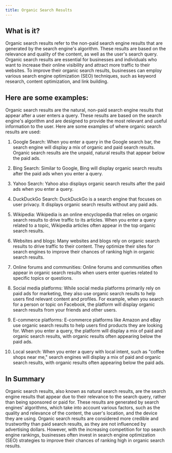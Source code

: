 ```yaml
---
title: Organic Search Results
---
```




## What is it?

Organic search results refer to the non-paid search engine results that are generated by the search engine's algorithm. These results are based on the relevance and quality of the content, as well as the user's search query. Organic search results are essential for businesses and individuals who want to increase their online visibility and attract more traffic to their websites. To improve their organic search results, businesses can employ various search engine optimization (SEO) techniques, such as keyword research, content optimization, and link building.

## Here are some examples:

Organic search results are the natural, non-paid search engine results that appear after a user enters a query. These results are based on the search engine's algorithm and are designed to provide the most relevant and useful information to the user. Here are some examples of where organic search results are used:

1. Google Search: When you enter a query in the Google search bar, the search engine will display a mix of organic and paid search results. Organic search results are the unpaid, natural results that appear below the paid ads.

2. Bing Search: Similar to Google, Bing will display organic search results after the paid ads when you enter a query.

3. Yahoo Search: Yahoo also displays organic search results after the paid ads when you enter a query.

4. DuckDuckGo Search: DuckDuckGo is a search engine that focuses on user privacy. It displays organic search results without any paid ads.

5. Wikipedia: Wikipedia is an online encyclopedia that relies on organic search results to drive traffic to its articles. When you enter a query related to a topic, Wikipedia articles often appear in the top organic search results.

6. Websites and blogs: Many websites and blogs rely on organic search results to drive traffic to their content. They optimize their sites for search engines to improve their chances of ranking high in organic search results.

7. Online forums and communities: Online forums and communities often appear in organic search results when users enter queries related to specific topics or questions.

8. Social media platforms: While social media platforms primarily rely on paid ads for marketing, they also use organic search results to help users find relevant content and profiles. For example, when you search for a person or topic on Facebook, the platform will display organic search results from your friends and other users.

9. E-commerce platforms: E-commerce platforms like Amazon and eBay use organic search results to help users find products they are looking for. When you enter a query, the platform will display a mix of paid and organic search results, with organic results often appearing below the paid ads.

10. Local search: When you enter a query with local intent, such as "coffee shops near me," search engines will display a mix of paid and organic search results, with organic results often appearing below the paid ads.

## In Summary

Organic search results, also known as natural search results, are the search engine results that appear due to their relevance to the search query, rather than being sponsored or paid for. These results are generated by search engines' algorithms, which take into account various factors, such as the quality and relevance of the content, the user's location, and the device they are using. Organic search results are considered more credible and trustworthy than paid search results, as they are not influenced by advertising dollars. However, with the increasing competition for top search engine rankings, businesses often invest in search engine optimization (SEO) strategies to improve their chances of ranking high in organic search results.